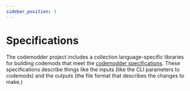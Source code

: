 ```yaml
---
sidebar_position: 3
---
```


# Specifications 

The codemodder project includes a collection language-specific libraries for building codemods that meet the [codemodder specifications](https://github.com/pixee/codemodder-specs). These specifications describe things like the inputs (like the CLI parameters to codemods) and the outputs (the file format that describes the changes to make.)

